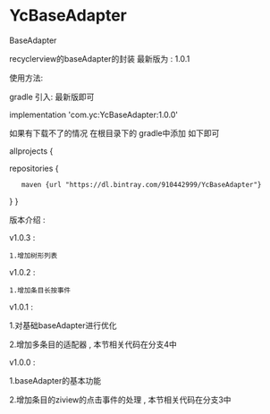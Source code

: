 # YcBaseAdapter
BaseAdapter

recyclerview的baseAdapter的封装 最新版为 : 1.0.1


使用方法:

gradle 引入: 最新版即可

implementation 'com.yc:YcBaseAdapter:1.0.0'

如果有下载不了的情况 在根目录下的 gradle中添加 如下即可

allprojects {
   
   repositories {
       
       maven {url "https://dl.bintray.com/910442999/YcBaseAdapter"}
   
   }
}

版本介绍 :

v1.0.3 :

    1.增加树形列表

v1.0.2 :

    1.增加条目长按事件

v1.0.1 :

1.对基础baseAdapter进行优化

2.增加多条目的适配器 , 本节相关代码在分支4中


v1.0.0 :

1.baseAdapter的基本功能

2.增加条目的ziview的点击事件的处理 , 本节相关代码在分支3中

